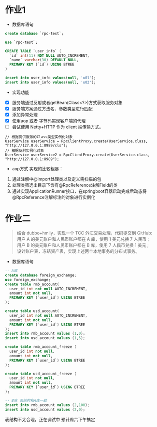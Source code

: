 # 作业1
- 数据库语句
```sql
create database `rpc-test`;

use `rpc-test`;

CREATE TABLE `user_info` (
  `id` int(11) NOT NULL AUTO_INCREMENT,
  `name` varchar(30) DEFAULT NULL,
  PRIMARY KEY (`id`) USING BTREE
)

insert into user_info values(null, 'u01');
insert into user_info values(null, 'u02');

```
- 实现功能
- [x] 服务端通过反射或者getBean(Class<?>)方式获取服务对象
- [x] 服务端方案通过方法名、参数类型进行匹配
- [x] 添加异常处理
- [x] 使用aop 或者 字节码实现客户端的代理
- [ ] 尝试使用 Netty+HTTP 作为 client 端传输方式。

```
// 根据提供服务的Class类型实例化对象
UserService userService = RpcClientProxy.create(UserService.class, "http://127.0.0.1:8989/cls");
// 根据反射实例化对象
UserService userService2 = RpcClientProxy.create(UserService.class, "http://127.0.0.1:8989");
```
- aop方式
实现的比较粗暴：   
1. 通过注解中@Import处理类以及定义需扫描的包
2. 处理类筛选出目录下含有@RpcReference注解Field的类
3. 通过实现ApplicationRunner接口，在springboot容器启动完成后动态将@RpcReference注解标注的对象进行实例化

# 作业二
> 结合 dubbo+hmily，实现一个 TCC 外汇交易处理，代码提交到 GitHub:   
> 用户 A 的美元账户和人民币账户都在 A 库，使用 1 美元兑换 7 人民币 ;   
> 用户 B 的美元账户和人民币账户都在 B 库，使用 7 人民币兑换 1 美元 ;   
> 设计账户表，冻结资产表，实现上述两个本地事务的分布式事务。
- 数据库语句
```sql
-- A库
create database foreign_exchange;
use foreign_exchange;
create table rmb_account(
  user_id int not null AUTO_INCREMENT,
  amount int not null,
  PRIMARY KEY (`user_id`) USING BTREE
);

create table usd_account(
  user_id int not null AUTO_INCREMENT,
  amount int not null,
  PRIMARY KEY (`user_id`) USING BTREE
);
insert into rmb_account values (1,0);
insert into usd_account values (1,5);

create table rmb_account_freeze (
  user_id int not null,
  amount int not null,
  PRIMARY KEY (`user_id`) USING BTREE
);

create table usd_account_freeze (
  user_id int not null,
  amount int not null,
  PRIMARY KEY (`user_id`) USING BTREE
);

-- B库 表结构和A库一致
insert into rmb_account values (2,100);
insert into usd_account values (2,0);

```
表结构不太合理，正在调试中
预计周六下午搞定

